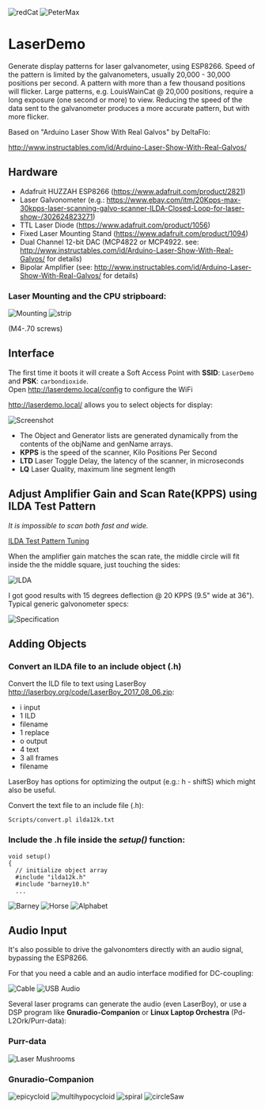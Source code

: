 ![redCat](/Images/redCat-3.png "Louis Wain Cat, Travelling Salesman Problem solution, 20,000 points, 20KPPS, one second exposure")
![PeterMax](/Images/petermax3.png "Peter Max, TSP solution, 2,000 points, 5KPPS")


# LaserDemo
Generate display patterns for laser galvanometer, using ESP8266.  Speed of the pattern is limited by the galvanometers, usually 20,000 - 30,000 positions per second.  A pattern with more than a few thousand positions will flicker.  Large patterns, e.g. LouisWainCat @ 20,000 positions, require a long exposure (one second or more) to view.  Reducing the speed of the data sent to the galvanometer produces a more accurate pattern, but with more flicker.  

Based on "Arduino Laser Show With Real Galvos" by DeltaFlo:

http://www.instructables.com/id/Arduino-Laser-Show-With-Real-Galvos/


## Hardware

* Adafruit HUZZAH ESP8266 (https://www.adafruit.com/product/2821)
* Laser Galvonometer (e.g.: https://www.ebay.com/itm/20Kpps-max-30kpps-laser-scanning-galvo-scanner-ILDA-Closed-Loop-for-laser-show-/302624823271)
* TTL Laser Diode (https://www.adafruit.com/product/1056)
* Fixed Laser Mounting Stand (https://www.adafruit.com/product/1094)
* Dual Channel 12-bit DAC (MCP4822 or MCP4922.  see: http://www.instructables.com/id/Arduino-Laser-Show-With-Real-Galvos/ for details)
* Bipolar Amplifier (see: http://www.instructables.com/id/Arduino-Laser-Show-With-Real-Galvos/ for details)

### Laser Mounting and the CPU stripboard:

![Mounting](Images/mounting.jpg)
![strip](Images/strip.png)

 (M4-.70 screws)

## Interface

The first time it boots it will create a Soft Access Point with **SSID**: `LaserDemo` and **PSK**: `carbondioxide`.<br> Open <http://laserdemo.local/config> to configure the WiFi<br>

<http://laserdemo.local/> allows you to select objects for display:

![Screenshot](Images/Screenshot.png)

- The Object and Generator lists are generated dynamically from the contents of the objName and genName arrays.
- **KPPS** is the speed of the scanner, Kilo Positions Per Second
- **LTD** Laser Toggle Delay, the latency of the scanner, in microseconds
- **LQ** Laser Quality, maximum line segment length

## Adjust Amplifier Gain and Scan Rate(KPPS) using ILDA Test Pattern

*It is impossible to scan both fast and wide.* 

[ILDA Test Pattern Tuning](https://www.ilda.com/resources/StandardsDocs/ILDA_TestPattern95_rev002.pdf)

When the amplifier gain matches the scan rate, the middle circle will fit inside the the middle square, just touching the sides:

![ILDA](Images/ILDA-4.jpg)

I got good results with 15 degrees deflection @ 20 KPPS (9.5" wide at 36").<br>
Typical generic galvonometer specs:

![Specification](Images/spec.png)

## Adding Objects

### Convert an ILDA file to an include object (.h)

Convert the ILD file to text using LaserBoy http://laserboy.org/code/LaserBoy_2017_08_06.zip:

- i input
- 1 ILD
- filename
- 1 replace
- o output
- 4 text
- 3 all frames
- filename

LaserBoy has options for optimizing the output (e.g.: h - shiftS) which might also be useful.

Convert the text file to an include file (.h):

```
Scripts/convert.pl ilda12k.txt
```

### Include the .h file inside the *setup()* function:
```
void setup()
{ 
  // initialize object array 
  #include "ilda12k.h"
  #include "barney10.h"
  ...
```
![Barney](Images/barney.gif)
![Horse](Images/horse.gif)
![Alphabet](Images/alphabet.jpg)

## Audio Input

It's also possible to drive the galvonomters directly with an audio signal, bypassing the ESP8266.  

For that you need a cable and an audio interface modified for DC-coupling:

![Cable](Images/cable.jpg)
![USB Audio](Images/USBaudio.jpg)

Several laser programs can generate the audio (even LaserBoy), or use a DSP program like **Gnuradio-Companion** or **Linux Laptop Orchestra** (Pd-L2Ork/Purr-data): 

### Purr-data
![Laser Mushrooms](Images/laserMushrooms.gif "Laser Mushrooms, Purr-data")

### Gnuradio-Companion
![epicycloid](Images/epicycloid.gif "Epicycloid, Gnuradio-companion")
![multihypocycloid](Images/multihypocycloid.gif "Multihypocycloid, Gnuradio-companion")
![spiral](Images/spiral.gif "Spiral, Circle * Sawtooth, Gnuradio-companion")
![circleSaw](Images/circleSaw.gif "Spiral, Circle * Sawtooth, Gnuradio-companion")